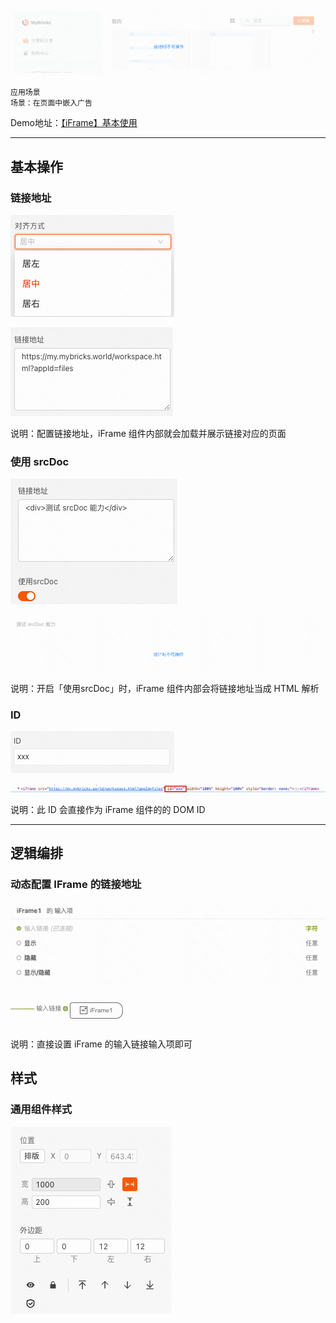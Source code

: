 ![Alt text](img/image.png)

```
应用场景
场景：在页面中嵌入广告
```
Demo地址：[【iFrame】基本使用](https://my.mybricks.world/mybricks-pc-page/index.html?id=475065336168517)

----

## 基本操作
### 链接地址
![Alt text](img/image-1.png)

![Alt text](img/image-2.png)

说明：配置链接地址，iFrame 组件内部就会加载并展示链接对应的页面

### 使用 srcDoc
![Alt text](img/image-3.png)

![Alt text](img/image-4.png)

说明：开启「使用srcDoc」时，iFrame 组件内部会将链接地址当成 HTML 解析

### ID
![Alt text](img/image-5.png)

![Alt text](img/image-6.png)

说明：此 ID 会直接作为 iFrame 组件的的 DOM ID

----
## 逻辑编排
### 动态配置 IFrame 的链接地址
![Alt text](img/image-7.png)

![Alt text](img/image-8.png)

说明：直接设置 iFrame 的输入链接输入项即可

## 样式
### 通用组件样式
![Alt text](img/image-9.png)
